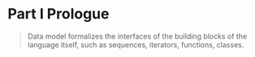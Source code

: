 # Part I Prologue



> Data model formalizes the interfaces of the building blocks of the language itself, such as sequences, iterators, functions, classes. 